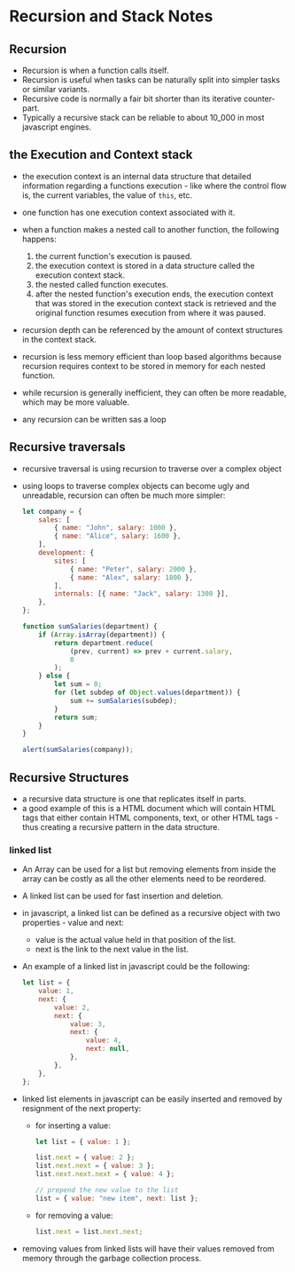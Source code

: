 # Recursion and Stack Notes

## Recursion

-   Recursion is when a function calls itself.
-   Recursion is useful when tasks can be naturally split into simpler tasks or similar variants.
-   Recursive code is normally a fair bit shorter than its iterative counter-part.
-   Typically a recursive stack can be reliable to about 10_000 in most javascript engines.

## the Execution and Context stack

-   the execution context is an internal data structure that detailed information regarding a functions execution - like where the control flow is, the current variables, the value of `this`, etc.
-   one function has one execution context associated with it.
-   when a function makes a nested call to another function, the following happens:

    1.  the current function's execution is paused.
    2.  the execution context is stored in a data structure called the execution context stack.
    3.  the nested called function executes.
    4.  after the nested function's execution ends, the execution context that was stored in the execution context stack is retrieved and the original function resumes execution from where it was paused.

-   recursion depth can be referenced by the amount of context structures in the context stack.
-   recursion is less memory efficient than loop based algorithms because recursion requires context to be stored in memory for each nested function.
-   while recursion is generally inefficient, they can often be more readable, which may be more valuable.
-   any recursion can be written sas a loop

## Recursive traversals

-   recursive traversal is using recursion to traverse over a complex object
-   using loops to traverse complex objects can become ugly and unreadable, recursion can often be much more simpler:

    ```javascript
    let company = {
        sales: [
            { name: "John", salary: 1000 },
            { name: "Alice", salary: 1600 },
        ],
        development: {
            sites: [
                { name: "Peter", salary: 2000 },
                { name: "Alex", salary: 1800 },
            ],
            internals: [{ name: "Jack", salary: 1300 }],
        },
    };

    function sumSalaries(department) {
        if (Array.isArray(department)) {
            return department.reduce(
                (prev, current) => prev + current.salary,
                0
            );
        } else {
            let sum = 0;
            for (let subdep of Object.values(department)) {
                sum += sumSalaries(subdep);
            }
            return sum;
        }
    }

    alert(sumSalaries(company));
    ```

## Recursive Structures

-   a recursive data structure is one that replicates itself in parts.
-   a good example of this is a HTML document which will contain HTML tags that either contain HTML components, text, or other HTML tags - thus creating a recursive pattern in the data structure.

### linked list

-   An Array can be used for a list but removing elements from inside the array can be costly as all the other elements need to be reordered.
-   A linked list can be used for fast insertion and deletion.
-   in javascript, a linked list can be defined as a recursive object with two properties - value and next:

    -   value is the actual value held in that position of the list.
    -   next is the link to the next value in the list.

-   An example of a linked list in javascript could be the following:

    ```javascript
    let list = {
        value: 1,
        next: {
            value: 2,
            next: {
                value: 3,
                next: {
                    value: 4,
                    next: null,
                },
            },
        },
    };
    ```

-   linked list elements in javascript can be easily inserted and removed by resignment of the next property:

    -   for inserting a value:

        ```javascript
        let list = { value: 1 };

        list.next = { value: 2 };
        list.next.next = { value: 3 };
        list.next.next.next = { value: 4 };

        // prepend the new value to the list
        list = { value: "new item", next: list };
        ```

    -   for removing a value:

        ```javascript
        list.next = list.next.next;
        ```

-   removing values from linked lists will have their values removed from memory through the garbage collection process.
